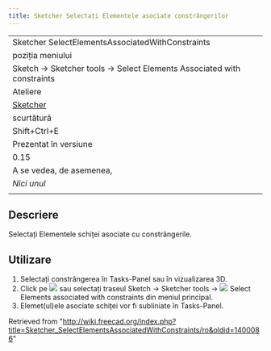 ```yaml
---
title: Sketcher Selectați Elementele asociate constrângerilor
---
```

|  |
| --- |
| Sketcher SelectElementsAssociatedWithConstraints |
| poziția meniului |
| Sketch → Sketcher tools → Select Elements Associated with constraints |
| Ateliere |
| [Sketcher](/Sketcher_Workbench/ro "Sketcher Workbench/ro") |
| scurtătură |
| Shift+Ctrl+E |
| Prezentat în versiune |
| 0.15 |
| A se vedea, de asemenea, |
| *Nici unul* |
|  |

## Descriere

Selectați Elementele schiței asociate cu constrângerile.

## Utilizare

1. Selectați constrângerea în Tasks-Panel sau în vizualizarea 3D.
2. Click pe ![](/images/Sketcher_SelectElementsAssociatedWithConstraints.png) sau selectați traseul  Sketch →  Sketcher tools → ![](/images/Sketcher_SelectElementsAssociatedWithConstraints.png) Select Elements associated with constraints din meniul principal.
3. Elemet(ul)ele asociate schiței vor fi subliniate în Tasks-Panel.

Retrieved from "<http://wiki.freecad.org/index.php?title=Sketcher_SelectElementsAssociatedWithConstraints/ro&oldid=1400086>"